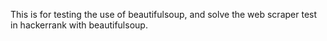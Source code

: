 This is for testing the use of beautifulsoup, and solve the web scraper test in hackerrank with beautifulsoup.
